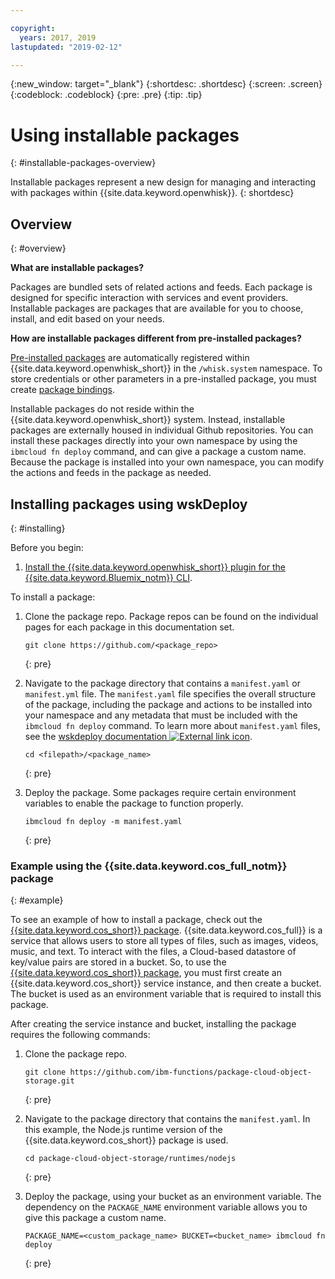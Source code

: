 ```yaml
---

copyright:
  years: 2017, 2019
lastupdated: "2019-02-12"

---
```


{:new_window: target="_blank"}
{:shortdesc: .shortdesc}
{:screen: .screen}
{:codeblock: .codeblock}
{:pre: .pre}
{:tip: .tip}

# Using installable packages
{: #installable-packages-overview}

Installable packages represent a new design for managing and interacting with packages within {{site.data.keyword.openwhisk}}.
{: shortdesc}

## Overview
{: #overview}

**What are installable packages?**

Packages are bundled sets of related actions and feeds. Each package is designed for specific interaction with services and event providers. Installable packages are packages that are available for you to choose, install, and edit based on your needs.

**How are installable packages different from pre-installed packages?**

[Pre-installed packages](openwhisk_packages.html#browse-packages) are automatically registered within {{site.data.keyword.openwhisk_short}} in the `/whisk.system` namespace. To store credentials or other parameters in a pre-installed package, you must create [package bindings](openwhisk_packages.html#openwhisk_package_bind).

Installable packages do not reside within the {{site.data.keyword.openwhisk_short}} system. Instead, installable packages are externally housed in individual Github repositories. You can install these packages directly into your own namespace by using the `ibmcloud fn deploy` command, and can give a package a custom name. Because the package is installed into your own namespace, you can modify the actions and feeds in the package as needed.

## Installing packages using wskDeploy
{: #installing}

Before you begin:
  1. [Install the {{site.data.keyword.openwhisk_short}} plugin for the {{site.data.keyword.Bluemix_notm}} CLI](bluemix_cli.html#cloudfunctions_cli).

To install a package:

1. Clone the package repo. Package repos can be found on the individual pages for each package in this documentation set.
    ```
    git clone https://github.com/<package_repo>
    ```
    {: pre}

2. Navigate to the package directory that contains a `manifest.yaml` or `manifest.yml` file. The `manifest.yaml` file specifies the overall structure of the package, including the package and actions to be installed into your namespace and any metadata that must be included with the `ibmcloud fn deploy` command. To learn more about `manifest.yaml` files, see the [wskdeploy documentation ![External link icon](../icons/launch-glyph.svg "External link icon")](https://github.com/apache/incubator-openwhisk-wskdeploy/blob/master/docs/programming_guide.md#wskdeploy-utility-by-example).
    ```
    cd <filepath>/<package_name>
    ```
    {: pre}

3. Deploy the package. Some packages require certain environment variables to enable the package to function properly.
    ```
    ibmcloud fn deploy -m manifest.yaml
    ```
    {: pre}

### Example using the {{site.data.keyword.cos_full_notm}} package
{: #example}

To see an example of how to install a package, check out the [{{site.data.keyword.cos_short}} package](cloud_object_storage_actions.html). {{site.data.keyword.cos_full}} is a service that allows users to store all types of files, such as images, videos, music, and text. To interact with the files, a Cloud-based datastore of key/value pairs are stored in a bucket. So, to use the [{{site.data.keyword.cos_short}} package](cloud_object_storage_actions.html), you must first create an {{site.data.keyword.cos_short}} service instance, and then create a bucket. The bucket is used as an environment variable that is required to install this package.

After creating the service instance and bucket, installing the package requires the following commands:

1. Clone the package repo.
    ```
    git clone https://github.com/ibm-functions/package-cloud-object-storage.git
    ```
    {: pre}

2. Navigate to the package directory that contains the `manifest.yaml`. In this example, the Node.js runtime version of the {{site.data.keyword.cos_short}} package is used.
    ```
    cd package-cloud-object-storage/runtimes/nodejs
    ```
    {: pre}

3. Deploy the package, using your bucket as an environment variable. The dependency on the `PACKAGE_NAME` environment variable allows you to give this package a custom name.
    ```
    PACKAGE_NAME=<custom_package_name> BUCKET=<bucket_name> ibmcloud fn deploy
    ```
    {: pre}
